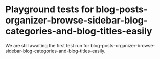 # Playground tests for blog-posts-organizer-browse-sidebar-blog-categories-and-blog-titles-easily
We are still awaiting the first test run for blog-posts-organizer-browse-sidebar-blog-categories-and-blog-titles-easily.
